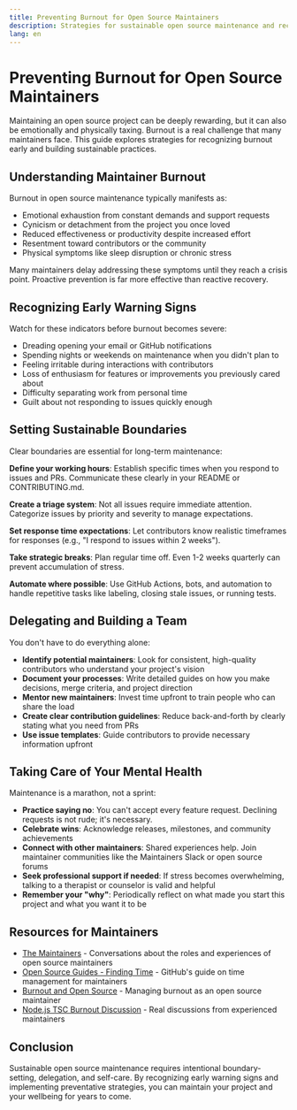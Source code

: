 ```yaml
---
title: Preventing Burnout for Open Source Maintainers
description: Strategies for sustainable open source maintenance and recognizing burnout early
lang: en
---
```


# Preventing Burnout for Open Source Maintainers

Maintaining an open source project can be deeply rewarding, but it can also be emotionally and physically taxing. Burnout is a real challenge that many maintainers face. This guide explores strategies for recognizing burnout early and building sustainable practices.

## Understanding Maintainer Burnout

Burnout in open source maintenance typically manifests as:
- Emotional exhaustion from constant demands and support requests
- Cynicism or detachment from the project you once loved
- Reduced effectiveness or productivity despite increased effort
- Resentment toward contributors or the community
- Physical symptoms like sleep disruption or chronic stress

Many maintainers delay addressing these symptoms until they reach a crisis point. Proactive prevention is far more effective than reactive recovery.

## Recognizing Early Warning Signs

Watch for these indicators before burnout becomes severe:
- Dreading opening your email or GitHub notifications
- Spending nights or weekends on maintenance when you didn't plan to
- Feeling irritable during interactions with contributors
- Loss of enthusiasm for features or improvements you previously cared about
- Difficulty separating work from personal time
- Guilt about not responding to issues quickly enough

## Setting Sustainable Boundaries

Clear boundaries are essential for long-term maintenance:

**Define your working hours**: Establish specific times when you respond to issues and PRs. Communicate these clearly in your README or CONTRIBUTING.md.

**Create a triage system**: Not all issues require immediate attention. Categorize issues by priority and severity to manage expectations.

**Set response time expectations**: Let contributors know realistic timeframes for responses (e.g., "I respond to issues within 2 weeks").

**Take strategic breaks**: Plan regular time off. Even 1-2 weeks quarterly can prevent accumulation of stress.

**Automate where possible**: Use GitHub Actions, bots, and automation to handle repetitive tasks like labeling, closing stale issues, or running tests.

## Delegating and Building a Team

You don't have to do everything alone:

- **Identify potential maintainers**: Look for consistent, high-quality contributors who understand your project's vision
- **Document your processes**: Write detailed guides on how you make decisions, merge criteria, and project direction
- **Mentor new maintainers**: Invest time upfront to train people who can share the load
- **Create clear contribution guidelines**: Reduce back-and-forth by clearly stating what you need from PRs
- **Use issue templates**: Guide contributors to provide necessary information upfront

## Taking Care of Your Mental Health

Maintenance is a marathon, not a sprint:

- **Practice saying no**: You can't accept every feature request. Declining requests is not rude; it's necessary.
- **Celebrate wins**: Acknowledge releases, milestones, and community achievements
- **Connect with other maintainers**: Shared experiences help. Join maintainer communities like the Maintainers Slack or open source forums
- **Seek professional support if needed**: If stress becomes overwhelming, talking to a therapist or counselor is valid and helpful
- **Remember your "why"**: Periodically reflect on what made you start this project and what you want it to be

## Resources for Maintainers

- [The Maintainers](https://www.themaintainers.org/) - Conversations about the roles and experiences of open source maintainers
- [Open Source Guides - Finding Time](https://opensource.guide/finding-time/) - GitHub's guide on time management for maintainers
- [Burnout and Open Source](https://opensource.com/article/21/3/open-source-burnout) - Managing burnout as an open source maintainer
- [Node.js TSC Burnout Discussion](https://github.com/nodejs/TSC/issues) - Real discussions from experienced maintainers

## Conclusion

Sustainable open source maintenance requires intentional boundary-setting, delegation, and self-care. By recognizing early warning signs and implementing preventative strategies, you can maintain your project and your wellbeing for years to come.
